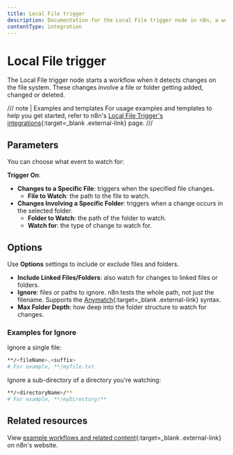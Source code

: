 ```yaml
---
title: Local File trigger
description: Documentation for the Local File trigger node in n8n, a workflow automation platform. Includes guidance on usage, and links to examples.
contentType: integration
---
```


# Local File trigger

The Local File trigger node starts a workflow when it detects changes on the file system. These changes involve a file or folder getting added, changed or deleted.

/// note | Examples and templates
For usage examples and templates to help you get started, refer to n8n's [Local File Trigger's integrations](https://n8n.io/integrations/local-file-trigger/){:target=_blank .external-link} page.
///
## Parameters

You can choose what event to watch for:

**Trigger On**:

- **Changes to a Specific File**: triggers when the specified file changes.
	- **File to Watch**: the path to the file to watch.
- **Changes Involving a Specific Folder**: triggers when a change occurs in the selected folder.
	- **Folder to Watch**: the path of the folder to watch.
	- **Watch for**: the type of change to watch for.


## Options

Use **Options** settings to include or exclude files and folders.

- **Include Linked Files/Folders**: also watch for changes to linked files or folders.
- **Ignore**: files or paths to ignore. n8n tests the whole path, not just the filename. Supports the [Anymatch](https://github.com/micromatch/anymatch){:target=_blank .external-link} syntax.
- **Max Folder Depth**: how deep into the folder structure to watch for changes.

### Examples for Ignore

Ignore a single file:

```sh
**/<fileName>.<suffix>
# For example, **/myfile.txt
```

Ignore a sub-directory of a directory you're watching:

```sh
**/<directoryName>/**
# For example, **/myDirectory/**
```

## Related resources

View [example workflows and related content](https://n8n.io/integrations/local-file-trigger/){:target=_blank .external-link} on n8n's website.
